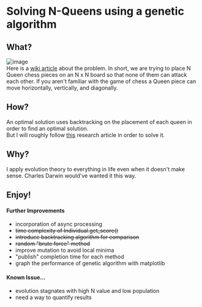 # Solving N-Queens using a genetic algorithm

## What?
![image](https://miro.medium.com/max/914/1*SVCP2lIp1jfzJuQn_QUeVg.png "nQueens")  
Here is a [wiki article](https://en.wikipedia.org/wiki/Eight_queens_puzzle) about the problem.
In short, we are trying to place N Queen chess pieces on an N x N board so that none of them can attack each other. 
If you aren't familiar with the game of chess a Queen piece can move horizontally, vertically, and diagonally.  


## How?
An optimal solution uses backtracking on the placement of each queen in order to find an optimal solution.  
But I will roughly follow [this](https://arxiv.org/ftp/arxiv/papers/1802/1802.02006.pdf) research article in order to solve it.
 

## Why?
I apply evolution theory to everything in life even when it doesn't make sense.
Charles Darwin would've wanted it this way.

## Enjoy!

#### Further Improvements
- incorporation of async processing
- ~~time complexity of Individual.get_score()~~
- ~~introduce backtracking algorithm for comparison~~
- ~~random "brute force" method~~
- improve mutation to avoid local minima
- "publish" completion time for each method
- graph the performance of genetic algorithm with matplotlib

#### Known Issue...
- evolution stagnates with high N value and low population
- need a way to quantify results
